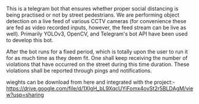 This is a telegram bot that ensures whether proper social distancing is being practised or not by street pedestrians. We are performing object detection on a live feed of various CCTV cameras (for convenience these are fed as video recorded inputs, however, the feed stream can be live as well). Primarily YOLOv3, OpenCV, and Telegram's bot API have been used to develop this bot. 

After the bot runs for a fixed period, which is totally upon the user to run it for as much time as they deem fit. One shall keep receiving the number of violations that have occurred on the street during this time duration. These violations shall be reported through pings and notifications. 

wieghts can be download from here and integrated with the project:-  https://drive.google.com/file/d/1XlgH_bL9XqcUYiFomx4ovSt2r5BLDAgM/view?usp=sharing
